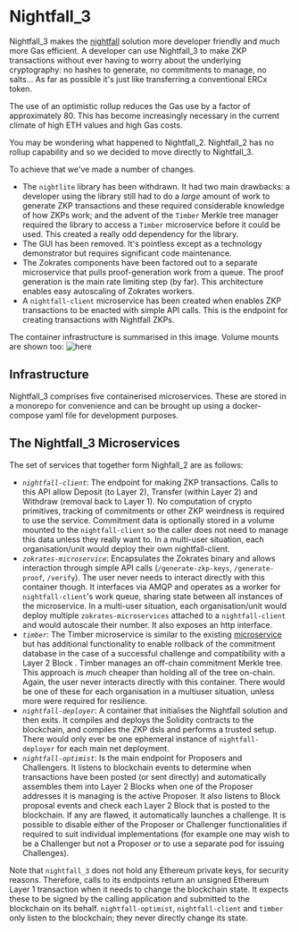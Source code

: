 # Nightfall_3

Nightfall_3 makes the [nightfall](https://github.com/EYBlockchain/nightfall) solution more developer friendly and much more Gas efficient.  A developer can use Nightfall_3 to make ZKP transactions without ever having to worry about the underlying cryptography: no hashes to generate, no commitments to manage, no salts... As far as possible it's just like transferring a conventional ERCx token.

The use of an optimistic rollup reduces the Gas use by a factor of approximately 80.  This has become increasingly necessary in the current climate of high ETH values and high Gas costs.

You may be wondering what happened to Nightfall_2.  Nightfall_2 has no rollup capability and so we decided to move directly to Nightfall_3.

To achieve that we've made a number of changes.

- The `nightlite` library has been withdrawn.  It had two main drawbacks: a developer using the library still had to do a *large* amount of work to generate ZKP transactions and these required considerable knowledge of how ZKPs work; and the advent of the `Timber` Merkle tree manager required the library to access a `Timber` microservice before it could be used.  This created a really odd dependency for the library.
- The GUI has been removed.  It's pointless except as a technology demonstrator but requires significant code maintenance.
- The Zokrates components have been factored out to a separate microservice that pulls proof-generation work from a queue. The proof generation is the main rate limiting step (by far).  This architecture enables easy autoscaling of Zokrates workers.
- A `nightfall-client` microservice has been created when enables ZKP transactions to be enacted with simple API calls. This is the endpoint for creating transactions with Nightfall ZKPs.

The container infrastructure is summarised in this image. Volume mounts are shown too: ![here](nightfall_3_architecture.png)

## Infrastructure

Nightfall_3 comprises five containerised microservices.  These are stored in a monorepo for convenience and can be brought up using a docker-compose yaml file for development purposes.


##  The Nightfall_3 Microservices
The set of services that together form Nighfall_2 are as follows:
- *`nightfall-client`*:  The endpoint for making ZKP transactions.  Calls to this API allow Deposit (to Layer 2), Transfer (within Layer 2) and Withdraw (removal back to Layer 1). No computation of crypto primitives, tracking of commitments or other ZKP weirdness is required to use the service.  Commitment data is optionally stored in a volume mounted to the `nightfall-client` so the caller does not need to manage this data unless they really want to. In a multi-user situation, each organisation/unit would deploy their own nightfall-client.
- *`zokrates-microservice`*: Encapsulates the Zokrates binary and allows interaction through simple API calls (`/generate-zkp-keys`, `/generate-proof`, `/verify`). The user never needs to interact directly with this container though.  It interfaces via AMQP and operates as a worker for `nightfall-client`'s work queue, sharing state between all instances of the microservice. In a multi-user situation, each organisation/unit would deploy multiple `zokrates-microservices` attached to a `nightfall-client` and would autoscale their number.  It also exposes an http interface.
- *`timber`*: The Timber microservice is similar to the existing [microservice](https://github.com/EYBlockchain/timber) but has additional functionality to enable rollback of the commitment database in the case of a successful challenge and compatibility with a Layer 2 Block . Timber manages an off-chain commitment Merkle tree.  This approach is *much* cheaper than holding all of the tree on-chain. Again, the user never interacts directly with this container. There would be one of these for each organisation in a multiuser situation, unless more were required for resilience.
- *`nightfall-deployer`*: A container that initialises the Nightfall solution and then exits.  It compiles and deploys the Solidity contracts to the blockchain, and compiles the ZKP dsls and performs a trusted setup. There would only ever be one ephemeral instance of `nightfall-deployer` for each main net deployment.
- *`nightfall-optimist`*: Is the main endpoint for Proposers and Challengers.  It listens to blockchain events to determine when transactions have been posted (or sent directly) and automatically assembles them into Layer 2 Blocks when one of the Proposer addresses it is managing is the active Proposer.  It also listens to Block proposal events and check each Layer 2 Block that is posted to the blockchain.  If any are flawed, it automatically launches a challenge. It is possible to disable either of the Proposer or Challenger functionalities if required to suit individual implementations (for example one may wish to be a Challenger but not a Proposer or to use a separate pod for issuing Challenges).

Note that `nightfall_3` does not hold any Ethereum private keys, for security reasons.  Therefore, calls to its endpoints return an unsigned Ethereum Layer 1 transaction when it needs to change the blockchain state.  It expects these to be signed by the calling application and submitted to the blockchain on its behalf. `nightfall-optimist`, `nightfall-client` and `timber` only listen to the blockchain; they never directly change its state.
